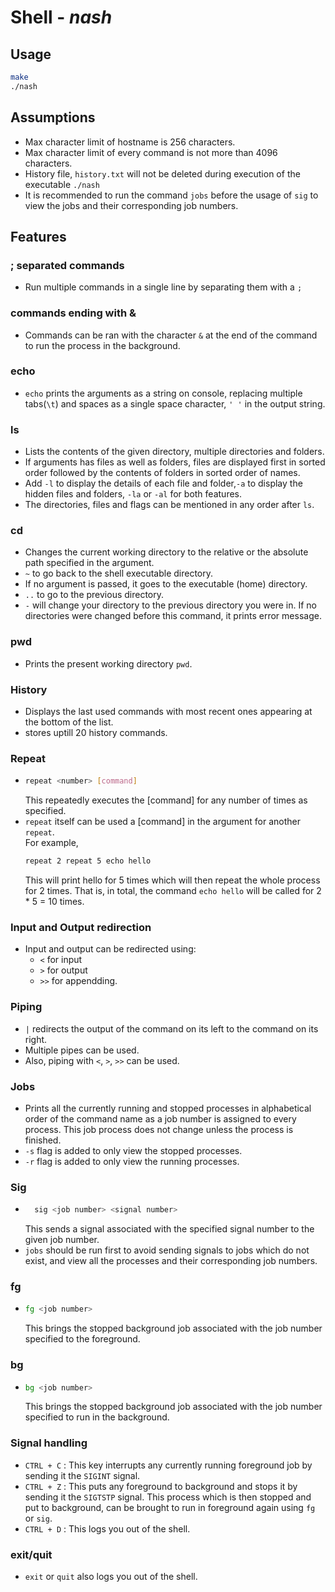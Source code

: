 # Shell - *nash*

## Usage

```bash
make
./nash
```

## Assumptions

* Max character limit of hostname is 256 characters.
* Max character limit of every command is not more than 4096 characters.
* History file, `history.txt` will not be deleted during execution of the executable `./nash` 
* It is recommended to run the command `jobs` before the usage of `sig` to view the jobs and their corresponding job numbers.  

## Features

### ; separated commands

- Run multiple commands in a single line by separating them with a `;`  

### commands ending with &  

- Commands can be ran with the character `&` at the end of the command to run the process in the background.  

### echo

- `echo` prints the arguments as a string on console, replacing multiple tabs(`\t`) and spaces as a single space character, `' '` in the output string.   

### ls

- Lists the contents of the given directory, multiple directories and folders.  
- If arguments has files as well as folders, files are displayed first in sorted order followed by the contents of folders in sorted order of names.  
- Add `-l` to display the details of each file and folder,`-a` to display the hidden files and folders, `-la` or `-al` for both features.   
- The directories, files and flags can be mentioned in any order after `ls`.  

### cd

- Changes the current working directory to the relative or the absolute path specified in the argument.  
- `~` to go back to the shell executable directory.  
- If no argument is passed, it goes to the executable (home) directory.  
- `..` to go to the previous directory.   
- `-` will change your directory to the previous directory you were in. If no directories were changed before this command, it prints error message.   

### pwd

- Prints the present working directory `pwd`.  

### History

- Displays the last used commands with most recent ones appearing at the bottom of the list.
- stores uptill 20 history commands.

### Repeat   

- ```bash 
  repeat <number> [command]
  ```  
  This repeatedly executes the [command] for any number of times as specified. 
- `repeat` itself can be used a [command] in the argument for another `repeat`.  
  For example, 
  ```bash
  repeat 2 repeat 5 echo hello  
  ```
  This will print hello for 5 times which will then repeat the whole process for 2 times. That is, in total, the command `echo hello` will be called for 2 * 5 = 10 times.  
  

### Input and Output redirection

- Input and output can be redirected using:  
  -  `<` for input 
  -  `>` for output
  -  `>>` for appendding.

### Piping

- `|` redirects the output of the command on its left to the command on its right.   
- Multiple pipes can be used.  
- Also, piping with `<`, `>`, `>>` can be used.  

### Jobs

- Prints all the currently running and stopped processes in alphabetical order of the command name as a job number is assigned to every process. This job process does not change unless the process is finished.  
- `-s` flag is added to only view the stopped processes.   
- `-r` flag is added to only view the running processes.  

### Sig 

- ```bash
    sig <job number> <signal number>
    ```
    This sends a signal associated with the specified signal number to the given job number. 
- `jobs` should be run first to avoid sending signals to jobs which do not exist, and view all the processes and their corresponding job numbers.  

### fg

- ```bash
  fg <job number>
  ```
  This brings the stopped background job associated with the job number specified to the foreground. 

### bg

- ```bash
  bg <job number>
  ```
  This brings the stopped background job associated with the job number specified to run in the background.  

### Signal handling

- `CTRL + C` : This key interrupts any currently running foreground job by sending it the `SIGINT` signal.
- `CTRL + Z` : This puts any foreground to background and stops it by sending it the `SIGTSTP` signal. This process which is then stopped and put to background, can be brought to run in foreground again using `fg` or `sig`.  
- `CTRL + D` : This logs you out of the shell.  

### exit/quit

- `exit` or `quit` also logs you out of the shell.  
